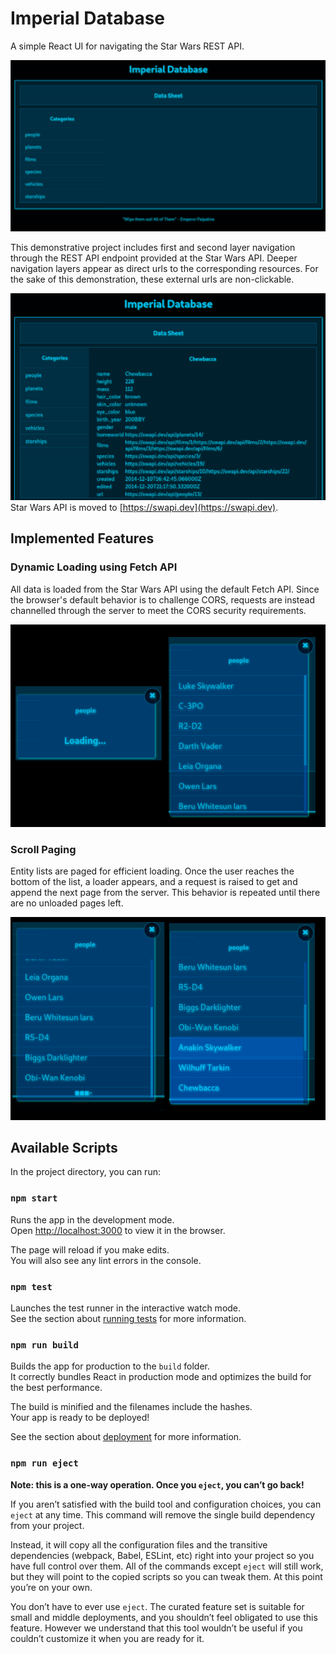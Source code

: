 # Imperial Database

A simple React UI for navigating the Star Wars REST API.

![](imperial-db-img.png)

This demonstrative project includes first and second layer navigation through the REST API endpoint provided at the Star Wars API. Deeper navigation layers appear as direct urls to the corresponding resources. For the sake of this demonstration, these external urls are non-clickable.

!["Chewbacca's Data Sheet"](imperial-db-chewy.png)
Star Wars API is moved to [https://swapi.dev](https://swapi.dev).

## Implemented Features

### Dynamic Loading using Fetch API

All data is loaded from the Star Wars API using the default Fetch API. Since the browser's default behavior is to challenge CORS, requests are instead channelled through the server to meet the CORS security requirements.

![](imperial-db-loading.png)

### Scroll Paging

Entity lists are paged for efficient loading. Once the user reaches the bottom of the list, a loader appears, and a request is raised to get and append the next page from the server. This behavior is repeated until there are no unloaded pages left.

![](imperial-db-paging.png)

## Available Scripts

In the project directory, you can run:

### `npm start`

Runs the app in the development mode.\
Open [http://localhost:3000](http://localhost:3000) to view it in the browser.

The page will reload if you make edits.\
You will also see any lint errors in the console.

### `npm test`

Launches the test runner in the interactive watch mode.\
See the section about [running tests](https://facebook.github.io/create-react-app/docs/running-tests) for more information.

### `npm run build`

Builds the app for production to the `build` folder.\
It correctly bundles React in production mode and optimizes the build for the best performance.

The build is minified and the filenames include the hashes.\
Your app is ready to be deployed!

See the section about [deployment](https://facebook.github.io/create-react-app/docs/deployment) for more information.

### `npm run eject`

**Note: this is a one-way operation. Once you `eject`, you can’t go back!**

If you aren’t satisfied with the build tool and configuration choices, you can `eject` at any time. This command will remove the single build dependency from your project.

Instead, it will copy all the configuration files and the transitive dependencies (webpack, Babel, ESLint, etc) right into your project so you have full control over them. All of the commands except `eject` will still work, but they will point to the copied scripts so you can tweak them. At this point you’re on your own.

You don’t have to ever use `eject`. The curated feature set is suitable for small and middle deployments, and you shouldn’t feel obligated to use this feature. However we understand that this tool wouldn’t be useful if you couldn’t customize it when you are ready for it.
